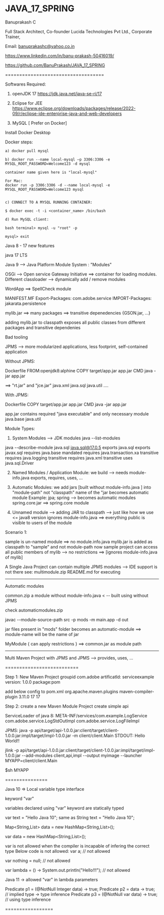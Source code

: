 # JAVA_17_SPRING

Banuprakash C

Full Stack Architect, Co-founder Lucida Technologies Pvt Ltd., Corporate Trainer,

Email: banuprakashc@yahoo.co.in

https://www.linkedin.com/in/banu-prakash-50416019/

https://github.com/BanuPrakash/JAVA_17_SPRING

===================================

Softwares Required:
1)  openJDK 17
https://jdk.java.net/java-se-ri/17

2) Eclipse for JEE  
	https://www.eclipse.org/downloads/packages/release/2022-09/r/eclipse-ide-enterprise-java-and-web-developers

3) MySQL  [ Prefer on Docker]

Install Docker Desktop

Docker steps:

```
a) docker pull mysql

b) docker run --name local-mysql –p 3306:3306 -e MYSQL_ROOT_PASSWORD=Welcome123 -d mysql

container name given here is "local-mysql"

For Mac:
docker run -p 3306:3306 -d --name local-mysql -e MYSQL_ROOT_PASSWORD=Welcome123 mysql


c) CONNECT TO A MYSQL RUNNING CONTAINER:

$ docker exec -t -i <container_name> /bin/bash

d) Run MySQL client:

bash terminal> mysql -u "root" -p

mysql> exit

```

Java 8 - 17 new features

java 17 LTS

Java 9 --> Java Platform Module System : "Modules"

OSGi --> Open service Gateway Initiative ==> container for loading modules. Different classloader --> dynamically add / remove modules

WordApp ==> SpellCheck module

MANIFEST.MF
Export-Packages: com.adobe.service
IMPORT-Packages: jakarata.persistence

mylib.jar ==> many packages ==> transitive depenedencies {GSON.jar, ...}

adding mylib.jar to classpath exposes all public classes from different packages and transitive dependenies

Bad tooling

JPMS --> more modularized applications, less footprint, self-contained application

Without JPMS:

Dockerfile
FROM:openjdk8:alphine
COPY target/app.jar app.jar
CMD java -jar app.jar

==> "rt.jar" and "jce.jar"
java.xml
java.sql
java.util
....

With JPMS:

Dockerfile
COPY target/app.jar app.jar
CMD java -jar app.jar

app.jar contains required "java executable" and only necessary module
java.base
java.util

Module Types:
1) System Modules --> JDK modules
java --list-modules

java --describe-module java.sql
java.sql@17.0.5
exports java.sql
exports javax.sql
requires java.base mandated
requires java.transaction.xa transitive
requires java.logging transitive
requires java.xml transitive
uses java.sql.Driver


2) Named Modules / Application Module: we build --> needs module-info.java
exports, requires, uses, ...

3) Automatic Modules: we add jars [built without module-info.java ] into "module-path" not "classpath"
name of the "jar becomes automatic module
Example: jpa; spring --> becomes automatic modules spring.core.jar ==> spring.core module

4) Unnamed module --> adding JAR to classpath --> just like how we use <= java8 version
ignores module-info.java ==> everything public is visible to users of the module


Scenario 1:

sample is un-named module ==> no module.info.java
mylib.jar is added as classpath to "sample" and not module-path
now sample project can access all public members of mylib --> no restrictions ==> [ignores module-info.java of mylib]


A Single Java Project can contain multiple JPMS modules
--> IDE support is not there
see: multimodule.zip README.md for executing

--------------

Automatic modules

common.zip a module without module-info.java < -- built using without JPMS

check automaticmodules.zip

javac --module-source-path src -p mods -m main.app  -d out

jar files present in "mods" folder becomes an automatic-module ==> module-name will be the name of jar


MyModule { can apply restrictions } ==> common.jar as module path

-------

Multi Maven Project with JPMS and JPMS --> provides, uses, ...


==========================

Step 1:
New Maven Project
groupid com.adobe
artificatId: serviceexample
version: 1.0.0
package:pom

add below config to pom.xml
<build>
	  <pluginManagement>
		  <plugins>
			  <plugin>
				  <groupId>org.apache.maven.plugins</groupId>
				  <artifactId>maven-compiler-plugin</artifactId>
				  <version>3.11.0</version>
				  <configuration>
					  <source>17</source>
					  <target>17</target>
				  </configuration>
			  </plugin>
		  </plugins>
	  </pluginManagement>
  </build>

Step 2:
create a new Maven Module Project
create simple
api

ServiceLoader of java 8:
META-INF/services/com.example.LogService
com.adobe.service.LogStdOutImpl
com.adobe.service.LogFileImpl

JPMS:
java -p api/target/api-1.0.0.jar:client/target/client-1.0.0.jar:impl/target/impl-1.0.0.jar -m client/client.Main
STDOUT: Hello World!!

 jlink -p api/target/api-1.0.0.jar:client/target/client-1.0.0.jar:impl/target/impl-1.0.0.jar --add-modules client,api,impl --output myimage --launcher MYAPP=client/client.Main 

$sh MYAPP

===============

Java 10 => Local variable type interface

keyword "var"

variables declared using "var" keyword are statically typed

var text = "Hello Java 10"; 
same as
String text = "Hello Java 10";

Map<String,List<Integer>> data = new HashMap<String,List<Integer>>();

var data = new HashMap<String,List<Integer>>();

var is not allowed when the compiler is incapable of infering the correct type
Below code is not allowed:
var a; // not allowed

var nothing = null; // not allowed

var lambda = () -> System.out.println("Hello!!!"); // not allowed

Java 11 -> allowed "var" in lambda parameters

Predicate<Integer> p1 = (@NotNull Integer data) -> true;
Predicate<Integer> p2 = data -> true; // implied type -> type inference
Predicate<Integer> p3 = (@NotNull var data) -> true; // using type inference

=================



